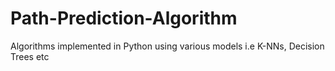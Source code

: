 # Path-Prediction-Algorithm
Algorithms implemented in Python using various models i.e K-NNs, Decision Trees etc
